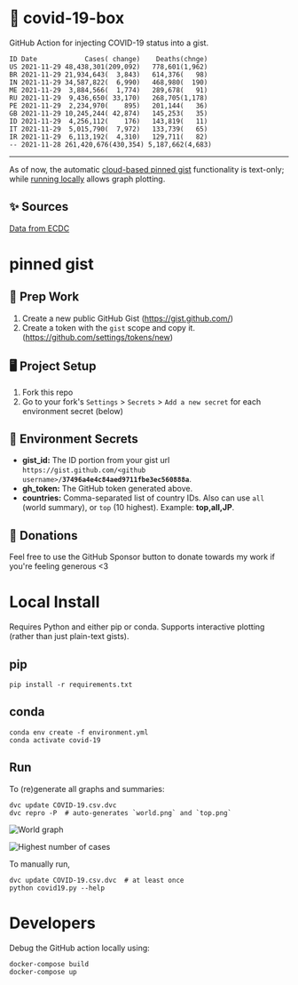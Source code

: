 # 🏥 covid-19-box

GitHub Action for injecting COVID-19 status into a gist.

```
ID Date            Cases( change)    Deaths(chnge)
US 2021-11-29 48,438,301(209,092)   778,601(1,962)
BR 2021-11-29 21,934,643(  3,843)   614,376(   98)
IN 2021-11-29 34,587,822(  6,990)   468,980(  190)
ME 2021-11-29  3,884,566(  1,774)   289,678(   91)
RU 2021-11-29  9,436,650( 33,170)   268,705(1,178)
PE 2021-11-29  2,234,970(    895)   201,144(   36)
GB 2021-11-29 10,245,244( 42,874)   145,253(   35)
ID 2021-11-29  4,256,112(    176)   143,819(   11)
IT 2021-11-29  5,015,790(  7,972)   133,739(   65)
IR 2021-11-29  6,113,192(  4,310)   129,711(   82)
-- 2021-11-28 261,420,676(430,354) 5,187,662(4,683)
```

---

As of now, the automatic [cloud-based pinned gist](#pinned-gist) functionality is text-only;
while [running locally](#local-install) allows graph plotting.

## ✨ Sources

[Data from ECDC](https://www.ecdc.europa.eu/en/publications-data/download-todays-data-geographic-distribution-covid-19-cases-worldwide)

# pinned gist

## 🎒 Prep Work
1. Create a new public GitHub Gist (https://gist.github.com/)
1. Create a token with the `gist` scope and copy it. (https://github.com/settings/tokens/new)

## 🖥 Project Setup
1. Fork this repo
1. Go to your fork's `Settings` > `Secrets` > `Add a new secret` for each environment secret (below)

## 🤫 Environment Secrets
- **gist_id:** The ID portion from your gist url `https://gist.github.com/<github username>/`**`37496a4e4c84aed9711fbe3ec560888a`**.
- **gh_token:** The GitHub token generated above.
- **countries:** Comma-separated list of country IDs. Also can use `all` (world summary), or `top` (10 highest). Example: **top,all,JP**.

## 💸 Donations

Feel free to use the GitHub Sponsor button to donate towards my work if you're feeling generous <3

# Local Install

Requires Python and either pip or conda. Supports interactive plotting (rather than just plain-text gists).

## pip

```
pip install -r requirements.txt
```

## conda

```
conda env create -f environment.yml
conda activate covid-19
```

## Run

To (re)generate all graphs and summaries:

```
dvc update COVID-19.csv.dvc
dvc repro -P  # auto-generates `world.png` and `top.png`
```

![World graph](world.png)

![Highest number of cases](top.png)

To manually run,

```
dvc update COVID-19.csv.dvc  # at least once
python covid19.py --help
```

# Developers

Debug the GitHub action locally using:

```
docker-compose build
docker-compose up
```
